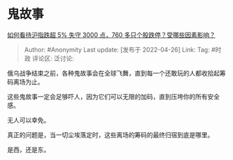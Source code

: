 # 鬼故事
[如何看待沪指跌超 5% 失守 3000 点，760 多只个股跌停？受哪些因素影响？](https://www.zhihu.com/question/529914553/answer/2458020907)

> Author: #Anonymity
> Last update: [发布于 2022-04-26]
> Link:
> Tag: #时政
> 评论区:
> 泛讨论:

俄乌战争结束之前，各种鬼故事会在全球飞舞，直到每一个还敢玩的人都收拾起筹码离场为止。

这些鬼故事一定会足够吓人，因为它们可以无限的加码，直到压垮你的所有安全感。

无人可以幸免。

真正的问题是，当一切尘埃落定时，这些离场的筹码的最终归宿到底是哪里。

是西，还是东。
